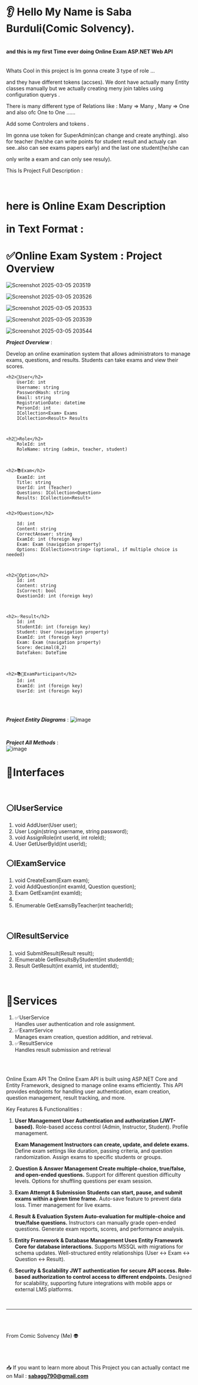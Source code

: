 

<h1>👂 Hello My Name is Saba Burduli(Comic Solvency). </h1>
	<h4><br>and this is my first Time ever doing Online Exam ASP.NET Web API </h4>
<br>
Whats Cool in this project is Im gonna create 3 type of role ...
<br>

and they have different tokens (accses). We dont have actually many Entity classes manually but we actually creating meny join tables using configuration querys .<br>

There is many different type of Relations like : Many => Many , Many => One and also ofc One to One ......<br>

Add some Controlers and tokens .<br>


Im gonna use token for SuperAdmin(can change and create anything). also for teacher (he/she can write points for student result and actualy can see..also can see exams papers early) and the last one student(he/she can 

only write a exam and can only see resuly).<br>

This Is Project Full Description :<br>


<br>

<main aling="center">

 
<h1 aling="center" style="color=🟨">here is Online Exam Description 
	
in Text Format : </h1>


 
<h1> ✅Online Exam System : Project Overview</h1>


![Screenshot 2025-03-05 203519](https://github.com/user-attachments/assets/8e2f31b1-1b8e-42d0-839d-2eb6fcfece0f)
<br>

![Screenshot 2025-03-05 203526](https://github.com/user-attachments/assets/a88c98cc-493b-4d5e-98c0-c1c3ac76fb11)
<br>

![Screenshot 2025-03-05 203533](https://github.com/user-attachments/assets/b73acdbd-3937-421c-a37a-1a51819d5580)
<br>
 
![Screenshot 2025-03-05 203539](https://github.com/user-attachments/assets/89e289be-2423-4290-89f0-321fef03d3c0)
<br>

![Screenshot 2025-03-05 203544](https://github.com/user-attachments/assets/f8509629-f8b8-4dc1-9d61-089de9357bf0)
<br>

***Project Overview*** :


Develop an online examination system that allows administrators to manage exams, questions, and results. Students can take exams and view their scores.



	<h2>🙋User</h2>
	 	UserId: int
		Username: string
		PasswordHash: string
		Email: string
		RegistrationDate: datetime
		PersonId: int
		ICollection<Exam> Exams 
		ICollection<Result> Results



	<h2👏>Role</h2>
		RoleId: int
		RoleName: string (admin, teacher, student)
		


	<h2>📚Exam</h2>
		ExamId: int
		Title: string
		UserId: int (Teacher)
		Questions: ICollection<Question>
		Results: ICollection<Result>


	<h2>⁉️Question</h2>
 
		Id: int
		Content: string
		CorrectAnswer: string
		ExamId: int (foreign key)
		Exam: Exam (navigation property)
		Options: ICollection<string> (optional, if multiple choice is needed)


  
  	<h2>💢Option</h2>
	 	Id: int
		Content: string
		IsCorrect: bool
		QuestionId: int (foreign key)


 
	<h2>✅Result</h2>
		Id: int
		StudentId: int (foreign key)
		Student: User (navigation property)
		ExamId: int (foreign key)
		Exam: Exam (navigation property)
		Score: decimal(8,2)
		DateTaken: DateTime



	<h2>📚🙋ExamParticipant</h2>
		Id: int
		ExamId: int (foreign key)
		UserId: int (foreign key)





<br>

<br>

***Project Entity Diagrams*** :
![image](https://github.com/user-attachments/assets/1acbdc00-14d2-42b5-9eb0-29d7e6642cb1)

<br>

***Project All Methods*** :
<br>
![image](https://github.com/user-attachments/assets/5fc54772-9c35-46b5-a84e-d6e98c6d83bc)
<br>

<h1>💢Interfaces</h1>
<br>

<h2>⚪IUserService </h2>

<ol>

<li> void AddUser(User user);</li>

<li> User Login(string username, string password);</li>

<li> void AssignRole(int userId, int roleId);</li>

<li> User GetUserById(int userId);</li>

</ol>



<h2>⚪IExamService</h2>


<ol>

	
<li> void CreateExam(Exam exam);</li>


	
<li> void AddQuestion(int examId, Question question);</li>



<li> Exam GetExam(int examId);<li>


	
<li> IEnumerable<Exam> GetExamsByTeacher(int teacherId);</li>
		
</ol>		



<br>

<h2>⚪IResultService </h2>

<ol>
	
<li> void SubmitResult(Result result);</li>

	
<li> IEnumerable<Result> GetResultsByStudent(int studentId);</li>

	
<li> Result GetResult(int examId, int studentId);</li>

</ol>


<br>

<h1>💢Services</h1>

<ol>
	
 <li> ✅UserService</li>
	Handles user authentication and role assignment.


<li> ✅ExamrService</li>
	Manages exam creation, question addition, and retrieval.

<li> ✅ResultService</li>
	Handles result submission and retrieval
 
</ol>



<br>

</main>


<br>


Online Exam API The Online Exam API is built using ASP.NET Core and Entity Framework, designed to manage online exams efficiently. This API provides endpoints for handling user authentication, exam creation, question management, result tracking, and more.


 Key Features & Functionalities :
 

1. **User Management User Authentication and authorization (JWT-based).** Role-based access control (Admin, Instructor, Student). Profile management.


   **Exam Management Instructors can create, update, and delete exams.** Define exam settings like duration, passing criteria, and question randomization. Assign exams to specific students or groups.

   

2. **Question & Answer Management Create multiple-choice, true/false, and open-ended questions.** Support for different question difficulty levels. Options for shuffling questions per exam session.
 

   
3. **Exam Attempt & Submission Students can start, pause, and submit exams within a given time frame.**  Auto-save feature to prevent data loss. Timer management for live exams.



4. **Result & Evaluation System Auto-evaluation for multiple-choice and true/false questions.** Instructors can manually grade open-ended questions. Generate exam reports, scores, and performance analysis.


5. **Entity Framework & Database Management Uses Entity Framework Core for database interactions.** Supports MSSQL with migrations for schema updates. Well-structured entity relationships (User ↔ Exam ↔ Question ↔ Result).


6. **Security & Scalability JWT authentication for secure API access. Role-based authorization to control access to different endpoints.** Designed for scalability, supporting future integrations with mobile apps or external LMS platforms.


<br>

--------------------------------------------------------------------------------------------------------------------------------------------------------------

<br>
<br>

   From Comic Solvency (Me) 👽
   
<br>
<br>

 📥  If you want to learn more about This Project you can actually contact me on Mail : **sabagg790@gmail.com**


